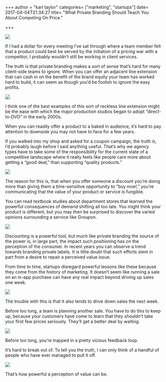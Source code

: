 +++
author = "karl taylor"
categories= ["marketing", "startups"]
date= 2017-04-04T21:34:27
title= "What Private Branding Should Teach You About Competing On Price."

+++

  ![](https://raw.githubusercontent.com/karljtaylor/kjt/blog/content/assets/c1cdd-1ioq-xmx4yts6zuj7fdbi6w.png)  


 If I had a dollar for every meeting I’ve sat through where a team member felt that a product could best be served by the initiation of a pricing war with a competitor, I probably wouldn’t still be working in client services.

 The truth is that private branding makes a sort of sense that’s hard for many client-side teams to ignore. When you can offer an adjacent line extension that can cash in on the benefit of the brand equity your team has worked hard to build, it can seem as though you’d be foolish to ignore the easy profits.

  ![](https://raw.githubusercontent.com/karljtaylor/kjt/blog/content/assets/2ba50-1szw7cayxlccd87kr9wjrvw.jpeg)  


 I think one of the best examples of this sort of reckless line extension might be the ease with which the major production studios began to adopt “direct-to-DVD” in the early 2000s.

 When you can readily offer a product to a baked in audience, it’s hard to pay attention to downside you may not have to face for a few years.

 If you walked into my shop and asked for a coupon campaign, the truth is, I’d probably laugh before I said anything useful. That’s why we agency types have to take some of the responsibility for the current state of a competitive landscape where it really feels like people care more about getting a “good deal,” than supporting “quality products.”

  ![](https://raw.githubusercontent.com/karljtaylor/kjt/blog/content/assets/ac279-1nky3lii7tmrtn03oksdfog.jpeg)  


 The reason for this is, that when you offer someone a discount you’re doing more than giving them a time-sensitive opportunity to “buy now!,” you’re communicating that the value of your product or service is fungible.

 You can read textbook studies about department stores that learned the powerful consequences of demand shifting all too late. You might think your product is different, but you may then be surprised to discover the varied opinions surrounding a service like Groupon.

  ![](https://raw.githubusercontent.com/karljtaylor/kjt/blog/content/assets/9fb66-1bnifh9ywccueikmfft1vrg.jpeg)  


 Discounting is a powerful tool, but much like private branding the source of the power is, in large part, the impact such positioning has on the perception of the consumer. In recent years you can observe a trend towards branding private labels. It is little doubt that such efforts stem in part from a desire to repair a perceived value issue.

 From time to time, startups disregard powerful lessons like these because they come from the history of marketing. It doesn’t seem like running a sale on an in-app purchase can have any real impact beyond driving up sales one week.

  ![](https://raw.githubusercontent.com/karljtaylor/kjt/blog/content/assets/d599a-1zlwlvn7qdkbgvalx-latbw.jpeg)  


 The trouble with this is that it also tends to drive down sales the next week.

 Before too long, a team is planning another sale. You have to do this to keep up, because your customers have come to learn that they shouldn’t take your first few prices seriously. They’ll get a better deal by waiting.

  ![](https://raw.githubusercontent.com/karljtaylor/kjt/blog/content/assets/b766d-1avdpjysh4v79deevfuugug.jpeg)  


 Before too long, you’re trapped in a pretty vicious feedback loop.

 It’s hard to break out of. To tell you the truth, I can only think of a handful of people who have ever managed to pull it off.

  ![](https://raw.githubusercontent.com/karljtaylor/kjt/blog/content/assets/c17a0-1hdag_fquwwvzuxbfnlud9q.jpeg)  


 That’s how powerful a perception of value can be.
